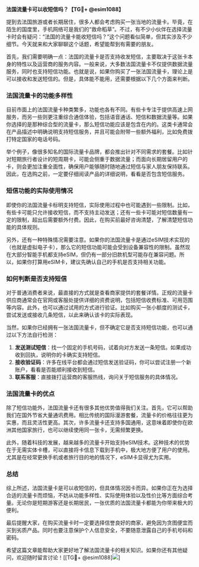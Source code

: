 **法国流量卡可以收短信吗？【TG💪+ @esim1088】**

提到去法国旅游或者长期居住，很多人都会考虑购买一张当地的流量卡。毕竟，在陌生的国度里，手机网络可是我们的“救命稻草”。不过，有不少小伙伴在选择流量卡时会有疑问：“法国的流量卡能收短信吗？”这个问题看似简单，但其实涉及不少细节。今天就来和大家聊聊这个话题，希望能帮到有需要的朋友。

首先，我们需要明确一点：法国的流量卡是否支持收发短信，主要取决于这张卡本身的特性以及运营商的服务内容。一般来说，大多数法国流量卡不仅提供数据流量服务，同时也支持短信功能。也就是说，如果你购买了一张法国流量卡，理论上是可以接收和发送短信的。但是，具体能不能用，还需要根据以下几个方面来判断。

### 法国流量卡的功能多样性

目前市面上的法国流量卡种类繁多，功能也各有不同。有些卡专注于提供高速上网服务，而另一些则更注重综合通信体验，包括语音通话、短信和数据流量等。如果你选择的是那种综合型的流量卡，那么短信功能应该是包含在内的。这类卡通常会在产品描述中明确说明支持短信服务，并且可能会附带一些额外福利，比如免费拨打特定国家的电话号码。

举个例子，像很多知名的国际流量卡品牌，都会推出针对不同需求的套餐。比如针对短期旅行者设计的短周期卡，可能会侧重于数据流量；而面向长期居留用户的卡，则会更加注重全面性，确保用户能够随时随地通过短信与家人朋友保持联系。因此，在选购之前，一定要仔细阅读产品的详细说明，看看是否包含短信服务。

### 短信功能的实际使用情况

即使你的法国流量卡标明支持短信，实际使用过程中也可能遇到一些限制。比如，有些卡可能只允许接收短信，而不支持主动发送；还有一些卡可能对短信数量有一定的限制，超出后需要额外付费。因此，在购买前最好咨询清楚，了解清楚短信功能的具体规则。

另外，还有一种特殊情况需要注意。如果你的法国流量卡是通过eSIM技术实现的（也就是虚拟电子卡），那么它的短信功能可能会受到设备兼容性的限制。虽然现在大部分智能手机都支持eSIM，但仍有一部分旧款机型可能存在兼容问题。所以，如果你打算用eSIM卡，建议先确认自己的手机是否支持相关功能。

### 如何判断是否支持短信

对于普通消费者来说，最直接的方式就是查看商家提供的套餐详情。正规的流量卡供应商通常会在官网或客服处提供详细的资费说明，包括短信收费标准、可用范围等内容。此外，也可以通过试用的方式进行验证。比如购买一张小额度的测试卡，尝试发送或接收几条短信，以此来确认该卡的实际表现。

当然，如果你已经拥有一张法国流量卡，但不确定它是否支持短信功能，也可以通过以下方法自行检测：

1. **发送测试短信**：找一个固定的手机号码，试着向对方发送一条短信。如果成功收到回执，说明你的卡确实支持短信。
2. **接收验证码**：许多在线平台都会通过短信发送验证码，你可以尝试注册一个新账户，看看是否能顺利接收到短信。
3. **联系客服**：直接拨打运营商的客服热线，询问关于短信服务的具体情况。

### 法国流量卡的优点

除了短信功能外，法国流量卡还有很多其他优势值得我们关注。首先，它可以帮助我们在国外节省大量通讯费用。相比传统的国际漫游套餐，流量卡的价格往往更为实惠，而且灵活性更高。其次，许多流量卡还支持多国通用，这意味着即使你在欧洲其他国家旅行，也可以继续使用同一张卡，无需频繁更换。

此外，随着科技的发展，越来越多的流量卡开始支持eSIM技术。这种技术的优势在于无需实体卡槽，可以直接将卡信息下载到手机中，极大地方便了用户的使用。尤其是在经常更换手机或者旅行目的地的情况下，eSIM卡显得尤为实用。

### 总结

综上所述，法国流量卡是可以收短信的，但具体情况因卡而异。如果你正在为选择合适的流量卡而烦恼，不妨从功能多样性、实际使用体验以及性价比等方面综合考量。无论你是短期游客还是长期居民，一张优质的法国流量卡都能为你带来极大的便利。

最后提醒大家，在购买流量卡时一定要选择信誉良好的商家，避免因为贪图便宜而买到劣质产品。同时也要注意保护个人信息安全，不要随意泄露自己的手机号码和密码。

希望这篇文章能帮助大家更好地了解法国流量卡的相关知识。如果你还有其他疑问，欢迎随时留言讨论！[[TG💪+ @esim1088]![](https://i.postimg.cc/4NQfJmqS/Snipaste-2025-05-13-00-14-12.png)]